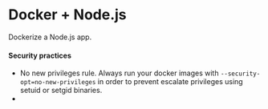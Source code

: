 # Docker + Node.js

Dockerize a Node.js app.

#### Security practices

- No new privileges rule. Always run your docker images with `--security-opt=no-new-privileges` in order to prevent escalate privileges using setuid or setgid binaries.
- 
